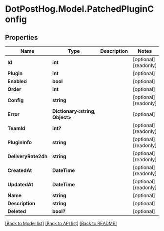# DotPostHog.Model.PatchedPluginConfig

## Properties

Name | Type | Description | Notes
------------ | ------------- | ------------- | -------------
**Id** | **int** |  | [optional] [readonly] 
**Plugin** | **int** |  | [optional] 
**Enabled** | **bool** |  | [optional] 
**Order** | **int** |  | [optional] 
**Config** | **string** |  | [optional] [readonly] 
**Error** | **Dictionary&lt;string, Object&gt;** |  | [optional] 
**TeamId** | **int?** |  | [optional] [readonly] 
**PluginInfo** | **string** |  | [optional] [readonly] 
**DeliveryRate24h** | **string** |  | [optional] [readonly] 
**CreatedAt** | **DateTime** |  | [optional] [readonly] 
**UpdatedAt** | **DateTime** |  | [optional] [readonly] 
**Name** | **string** |  | [optional] 
**Description** | **string** |  | [optional] 
**Deleted** | **bool?** |  | [optional] 

[[Back to Model list]](../README.md#documentation-for-models) [[Back to API list]](../README.md#documentation-for-api-endpoints) [[Back to README]](../README.md)

